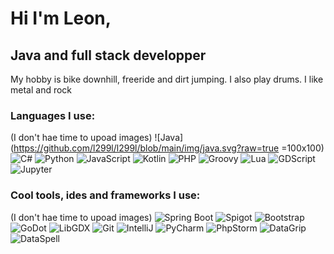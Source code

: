 # Hi I'm Leon,
## Java and full stack developper
My hobby is bike downhill, freeride and dirt jumping. I also play drums.
I like metal and rock
### Languages I use:
(I don't hae time to upoad images)
![Java](https://github.com/l299l/l299l/blob/main/img/java.svg?raw=true =100x100)
![C#](https://github.com/l299l/l299l/blob/main/cs.jpg?raw=true)
![Python](https://github.com/l299l/l299l/blob/main/python.jpg?raw=true)
![JavaScript](https://github.com/l299l/l299l/blob/main/js.jpg?raw=true)
![Kotlin](https://github.com/l299l/l299l/blob/main/kotlin.jpg?raw=true)
![PHP](https://github.com/l299l/l299l/blob/main/php.jpg?raw=true)
![Groovy](https://github.com/l299l/l299l/blob/main/groovy.jpg?raw=true)
![Lua](https://github.com/l299l/l299l/blob/main/lua.jpg?raw=true)
![GDScript](https://github.com/l299l/l299l/blob/main/gd.jpg?raw=true)
![Jupyter](https://github.com/l299l/l299l/blob/main/Jupyter.jpg?raw=true)

### Cool tools, ides and frameworks I use:
(I don't hae time to upoad images)
![Spring Boot](https://github.com/l299l/l299l/blob/main/spring.jpg?raw=true)
![Spigot](https://github.com/l299l/l299l/blob/main/spigot.jpg?raw=true)
![Bootstrap](https://github.com/l299l/l299l/blob/main/bootstrap.jpg?raw=true)
![GoDot](https://github.com/l299l/l299l/blob/main/godot.jpg?raw=true)
![LibGDX](https://github.com/l299l/l299l/blob/main/libgdx.jpg?raw=true)
![Git](https://github.com/l299l/l299l/blob/main/git.jpg?raw=true)
![IntelliJ](https://github.com/l299l/l299l/blob/main/intellij.jpg?raw=true)
![PyCharm](https://github.com/l299l/l299l/blob/main/pycharm.jpg?raw=true)
![PhpStorm](https://github.com/l299l/l299l/blob/main/phpstorm.jpg?raw=true)
![DataGrip](https://github.com/l299l/l299l/blob/main/datagrip.jpg?raw=true)
![DataSpell](https://github.com/l299l/l299l/blob/main/dataspell.jpg?raw=true)
